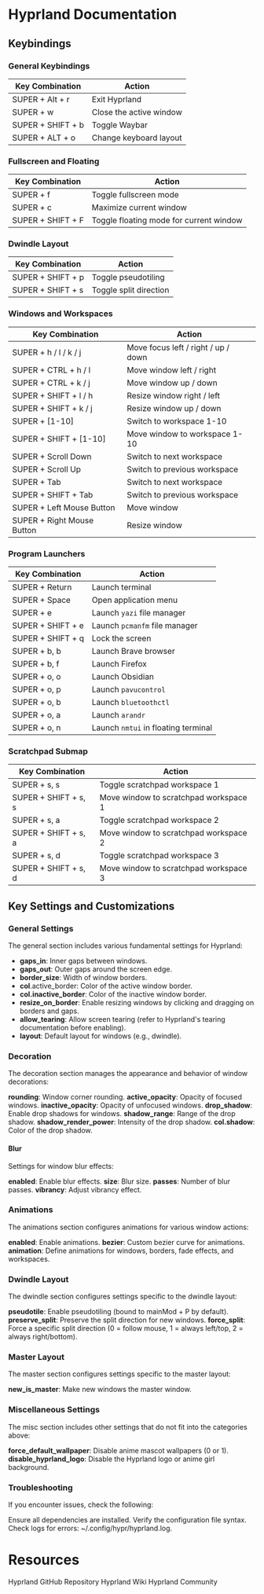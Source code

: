 # Hyprland Documentation

## Keybindings

### General Keybindings

| Key Combination           | Action                                 |
|---------------------------|----------------------------------------|
| SUPER + Alt + r           | Exit Hyprland                          |
| SUPER + w                 | Close the active window                |
| SUPER + SHIFT + b         | Toggle Waybar                          |
| SUPER + ALT + o           | Change keyboard layout                 |

### Fullscreen and Floating

| Key Combination           | Action                                 |
|---------------------------|----------------------------------------|
| SUPER + f                 | Toggle fullscreen mode                 |
| SUPER + c                 | Maximize current window                |
| SUPER + SHIFT + F         | Toggle floating mode for current window|

### Dwindle Layout

| Key Combination           | Action                                 |
|---------------------------|----------------------------------------|
| SUPER + SHIFT + p         | Toggle pseudotiling                    |
| SUPER + SHIFT + s         | Toggle split direction                 |

### Windows and Workspaces

| Key Combination           | Action                                 |
|---------------------------|----------------------------------------|
| SUPER + h / l / k / j     | Move focus left / right / up / down    |
| SUPER + CTRL + h / l      | Move window left / right               |
| SUPER + CTRL + k / j      | Move window up / down                  |
| SUPER + SHIFT + l / h     | Resize window right / left             |
| SUPER + SHIFT + k / j     | Resize window up / down                |
| SUPER + [1-10]            | Switch to workspace 1-10               |
| SUPER + SHIFT + [1-10]    | Move window to workspace 1-10          |
| SUPER + Scroll Down       | Switch to next workspace               |
| SUPER + Scroll Up         | Switch to previous workspace           |
| SUPER + Tab               | Switch to next workspace               |
| SUPER + SHIFT + Tab       | Switch to previous workspace           |
| SUPER + Left Mouse Button | Move window                            |
| SUPER + Right Mouse Button| Resize window                          |

### Program Launchers

| Key Combination           | Action                                 |
|---------------------------|----------------------------------------|
| SUPER + Return            | Launch terminal                        |
| SUPER + Space             | Open application menu                  |
| SUPER + e                 | Launch `yazi` file manager             |
| SUPER + SHIFT + e         | Launch `pcmanfm` file manager          |
| SUPER + SHIFT + q         | Lock the screen                        |
| SUPER + b, b              | Launch Brave browser                   |
| SUPER + b, f              | Launch Firefox                         |
| SUPER + o, o              | Launch Obsidian                        |
| SUPER + o, p              | Launch `pavucontrol`                   |
| SUPER + o, b              | Launch `bluetoothctl`                  |
| SUPER + o, a              | Launch `arandr`                        |
| SUPER + o, n              | Launch `nmtui` in floating terminal    |

### Scratchpad Submap

| Key Combination           | Action                                 |
|---------------------------|----------------------------------------|
| SUPER + s, s              | Toggle scratchpad workspace 1          |
| SUPER + SHIFT + s, s      | Move window to scratchpad workspace 1  |
| SUPER + s, a              | Toggle scratchpad workspace 2          |
| SUPER + SHIFT + s, a      | Move window to scratchpad workspace 2  |
| SUPER + s, d              | Toggle scratchpad workspace 3          |
| SUPER + SHIFT + s, d      | Move window to scratchpad workspace 3  |

## Key Settings and Customizations

### General Settings
The general section includes various fundamental settings for Hyprland:

* **gaps_in**: Inner gaps between windows.
* **gaps_out**: Outer gaps around the screen edge.
* **border_size**: Width of window borders.
* **col**.active_border: Color of the active window border.
* **col.inactive_border**: Color of the inactive window border.
* **resize_on_border**: Enable resizing windows by clicking and dragging on borders and gaps.
* **allow_tearing**: Allow screen tearing (refer to Hyprland's tearing documentation before enabling).
* **layout**: Default layout for windows (e.g., dwindle).

### Decoration
The decoration section manages the appearance and behavior of window decorations:

**rounding**: Window corner rounding.
**active_opacity**: Opacity of focused windows.
**inactive_opacity**: Opacity of unfocused windows.
**drop_shadow**: Enable drop shadows for windows.
**shadow_range**: Range of the drop shadow.
**shadow_render_power**: Intensity of the drop shadow.
**col.shadow**: Color of the drop shadow.

#### Blur
Settings for window blur effects:

**enabled**: Enable blur effects.
**size**: Blur size.
**passes**: Number of blur passes.
**vibrancy**: Adjust vibrancy effect.

### Animations
The animations section configures animations for various window actions:

**enabled**: Enable animations.
**bezier**: Custom bezier curve for animations.
**animation**: Define animations for windows, borders, fade effects, and workspaces.

### Dwindle Layout
The dwindle section configures settings specific to the dwindle layout:

**pseudotile**: Enable pseudotiling (bound to mainMod + P by default).
**preserve_split**: Preserve the split direction for new windows.
**force_split**: Force a specific split direction (0 = follow mouse, 1 = always left/top, 2 = always right/bottom).

### Master Layout
The master section configures settings specific to the master layout:

**new_is_master**: Make new windows the master window.

### Miscellaneous Settings
The misc section includes other settings that do not fit into the categories above:

**force_default_wallpaper**: Disable anime mascot wallpapers (0 or 1).
**disable_hyprland_logo**: Disable the Hyprland logo or anime girl background.

### Troubleshooting
If you encounter issues, check the following:

Ensure all dependencies are installed.
Verify the configuration file syntax.
Check logs for errors: ~/.config/hypr/hyprland.log.

# Resources
Hyprland GitHub Repository
Hyprland Wiki
Hyprland Community
